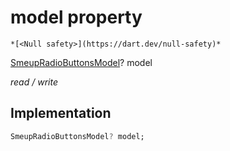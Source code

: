 


# model property




    *[<Null safety>](https://dart.dev/null-safety)*


[SmeupRadioButtonsModel](../../smeup_models_widgets_smeup_radio_buttons_model/SmeupRadioButtonsModel-class.md)? model
  
_read / write_






## Implementation

```dart
SmeupRadioButtonsModel? model;


```







